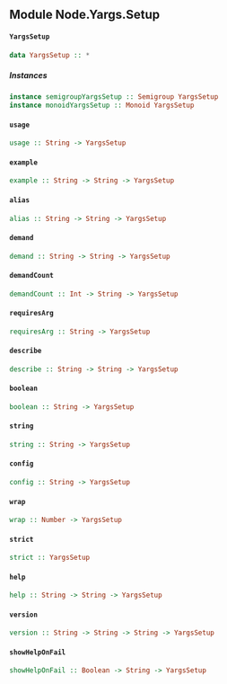 ## Module Node.Yargs.Setup

#### `YargsSetup`

``` purescript
data YargsSetup :: *
```

##### Instances
``` purescript
instance semigroupYargsSetup :: Semigroup YargsSetup
instance monoidYargsSetup :: Monoid YargsSetup
```

#### `usage`

``` purescript
usage :: String -> YargsSetup
```

#### `example`

``` purescript
example :: String -> String -> YargsSetup
```

#### `alias`

``` purescript
alias :: String -> String -> YargsSetup
```

#### `demand`

``` purescript
demand :: String -> String -> YargsSetup
```

#### `demandCount`

``` purescript
demandCount :: Int -> String -> YargsSetup
```

#### `requiresArg`

``` purescript
requiresArg :: String -> YargsSetup
```

#### `describe`

``` purescript
describe :: String -> String -> YargsSetup
```

#### `boolean`

``` purescript
boolean :: String -> YargsSetup
```

#### `string`

``` purescript
string :: String -> YargsSetup
```

#### `config`

``` purescript
config :: String -> YargsSetup
```

#### `wrap`

``` purescript
wrap :: Number -> YargsSetup
```

#### `strict`

``` purescript
strict :: YargsSetup
```

#### `help`

``` purescript
help :: String -> String -> YargsSetup
```

#### `version`

``` purescript
version :: String -> String -> String -> YargsSetup
```

#### `showHelpOnFail`

``` purescript
showHelpOnFail :: Boolean -> String -> YargsSetup
```


